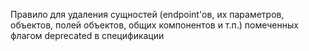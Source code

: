Правило для удаления сущностей (endpoint'ов, их параметров, объектов, полей объектов, общих компонентов и т.п.) помеченных флагом deprecated в спецификации